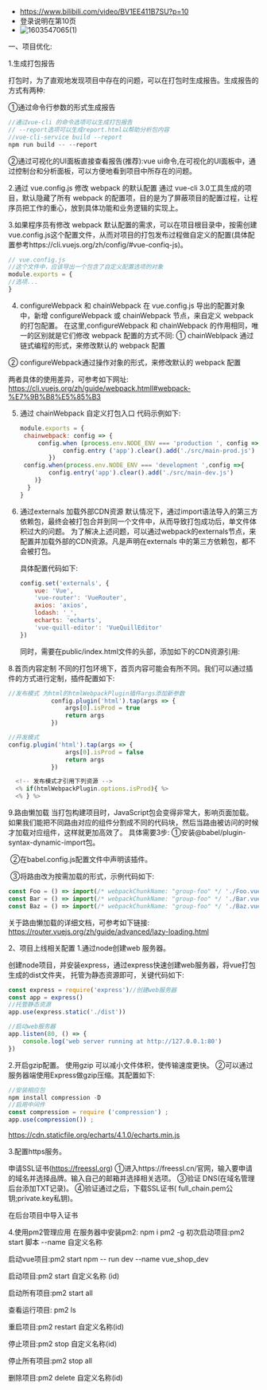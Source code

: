 - https://www.bilibili.com/video/BV1EE411B7SU?p=10
- 登录说明在第10页
- ![1603547065(1)](img/1603547065(1).jpg)

一、项目优化:

1.生成打包报告

打包时，为了直观地发现项目中存在的问题，可以在打包时生成报告。生成报告的方式有两种:

①通过命令行参数的形式生成报告

```javascript
//通过vue-cli 的命令选项可以生成打包报告
// --report选项可以生成report.html以帮助分析包内容
//vue-cli-service build --report
npm run build -- --report
```

②通过可视化的UI面板直接查看报告(推荐):vue ui命令,在可视化的UI面板中，通过控制台和分析面板，可以方便地看到项目中所存在的问题。

2.通过 vue.config.js 修改 webpack 的默认配置
通过 vue-cli 3.0工具生成的项目，默认隐藏了所有 webpack 的配置项，目的是为了屏蔽项目的配置过程，让程序员把工作的重心，放到具体功能和业务逻辑的实现上。

3.如果程序员有修改 webpack 默认配置的需求，可以在项目根目录中，按需创建vue.config.js这个配置文件，从而对项目的打包发布过程做自定义的配置(具体配置参考https://cli.vuejs.org/zh/config/#vue-confiq-js)。

```javascript
// vue.config.js
//这个文件中，应该导出一个包含了自定义配置选项的对象
module.exports = {
//选项...
}
```
4. configureWebpack 和 chainWebpack
    在 vue.config.js 导出的配置对象中，新增 configureWebpack 或 chainWebpack 节点，来自定义 webpack 的打包配置。
    在这里,configureWebpack 和 chainWebpack 的作用相同，唯一的区别就是它们修改 webpack 配置的方式不同:
    ① chainWeblpack 通过链式编程的形式，来修改默认的 webpack 配置

  ② configureWebpack通过操作对象的形式，来修改默认的 webpack 配置

  两者具体的使用差异，可参考如下网址:
  https://cli.vuejs.org/zh/guide/webpack.htmIl#webpack-%E7%9B%B8%E5%85%B3

5. 通过 chainWebpack 自定义打包入口
   代码示例如下:

   ```javascript
   module.exports = {
   	chainwebpack: config => {
   		config.when (process.env.NODE_ENV === 'production ', config => {
               config.entry ('app').clear().add('./src/main-prod.js')
           })
   	config.when(process.env.NODE_ENV === 'development ',config =>{
           config.entry('app').clear().add('./src/main-dev.js')
       )}
     }
   }
   ```

6. 通过externals 加载外部CDN资源
   默认情况下，通过import语法导入的第三方依赖包，最终会被打包合并到同一个文件中，从而导致打包成功后，单文件体积过大的问题。
   为了解决上述问题，可以通过webpack的externals节点，来配置并加载外部的CDN资源。凡是声明在externals 中的第三方依赖包，都不会被打包。

   具体配置代码如下:

   ```javascript
   config.set('externals', {
       vue: 'Vue',
       'vue-router': 'VueRouter',
       axios: 'axios',
       lodash: '_',
       echarts: 'echarts',
       'vue-quill-editor': 'VueQuillEditor'
   })
   ```

   同时，需要在public/index.html文件的头部，添加如下的CDN资源引用:

   <script src="https://cdn.jsdelivr.net/npm/vue-quill-editor@3.0.6/dist/vue-quill-editor.min.js"></script>

8.首页内容定制
不同的打包环境下，首页内容可能会有所不同。我们可以通过插件的方式进行定制，插件配置如下:

```javascript
//发布模式 为html的htmlWebpackPlugin插件args添加新参数
            config.plugin('html').tap(args => {
                args[0].isProd = true
                return args
            })

```

```javascript
//开发模式
config.plugin('html').tap(args => {
                args[0].isProd = false
                return args
            })
```

```javascript
  <!-- 发布模式才引用下列资源 -->
  <% if(htmlWebpackPlugin.options.isProd){ %>
  <% } %>
```

9.路由懒加载
当打包构建项目时，JavaScript包会变得非常大，影响页面加载。如果我们能把不同路由对应的组件分割成不同的代码块，然后当路由被访问的时候才加载对应组件，这样就更加高效了。
具体需要3步:
	①安装@babel/plugin-syntax-dynamic-import包。

​	②在babel.config.js配置文件中声明该插件。

​	③将路由改为按需加载的形式，示例代码如下:

```javascript
const Foo = () => import(/* webpackChunkName: "group-foo" */ './Foo.vue')
const Bar = () => import(/* webpackChunkName: "group-foo" */ './Bar.vue')
const Baz = () => import(/* webpackChunkName: "group-foo" */ './Baz.vue')
```

关于路由懒加载的详细文档，可参考如下链接:
https://router.vuejs.org/zh/guide/advanced/lazy-loading.html



2、项目上线相关配置
1.通过node创建web 服务器。

创建node项目，并安装express，通过express快速创建web服务器，将vue打包生成的dist文件夹，
托管为静态资源即可，关键代码如下:

```javascript
const express = require('express')//创建web服务器
const app = express()
//托管静态资源
app.use(express.static('./dist'))

//启动web服务器
app.listen(80, () => {
    console.log('web server running at http://127.0.0.1:80')
})
```

2.开启gzip配置。
使用gzip 可以减小文件体积，使传输速度更快。
②可以通过服务器端使用Express做gzip压缩。其配置如下:

```javascript
//安装相应包
npm install compression -D
//启用中间件
const compression = require ('compression') ;
app.use(compression()) ;
```

https://cdn.staticfile.org/echarts/4.1.0/echarts.min.js

3.配置https服务。

申请SSL证书(https://freessl.org)
①进入https://freessl.cn/官网，输入要申请的域名并选择品牌。输入自己的邮箱并选择相关选项。
③验证 DNS(在域名管理后台添加TXT记录)。
④验证通过之后，下载SSL证书( full_chain.pem公钥;private.key私钥)。

在后台项目中导入证书

4.使用pm2管理应用
在服务器中安装pm2: npm i pm2 -g
初次启动项目:pm2 start 脚本 --name 自定义名称

启动vue项目:pm2 start npm -- run dev --name vue_shop_dev

启动项目:pm2 start 自定义名称 (id)

启动所有项目:pm2 start all

查看运行项目: pm2 ls

重启项目:pm2 restart 自定义名称(id)

停止项目:pm2 stop 自定义名称(id)

停止所有项目:pm2 stop all

删除项目:pm2 delete 自定义名称(id)